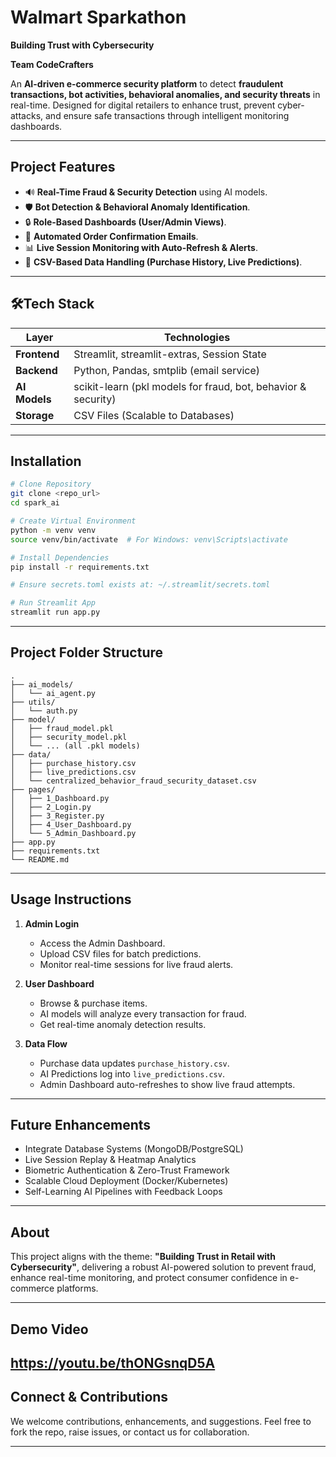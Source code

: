 # Walmart Sparkathon
**Building Trust with Cybersecurity**

**Team CodeCrafters**

An **AI-driven e-commerce security platform** to detect **fraudulent transactions, bot activities, behavioral anomalies, and security threats** in real-time. Designed for digital retailers to enhance trust, prevent cyber-attacks, and ensure safe transactions through intelligent monitoring dashboards.

---

## Project Features

* 🔊 **Real-Time Fraud & Security Detection** using AI models.
* 🛡️ **Bot Detection & Behavioral Anomaly Identification**.
* 🔒 **Role-Based Dashboards (User/Admin Views)**.
* 📧 **Automated Order Confirmation Emails**.
* 📊 **Live Session Monitoring with Auto-Refresh & Alerts**.
* 📂 **CSV-Based Data Handling (Purchase History, Live Predictions)**.

---

## 🛠Tech Stack

| Layer         | Technologies                                                  |
| ------------- | ------------------------------------------------------------- |
| **Frontend**  | Streamlit, streamlit-extras, Session State                    |
| **Backend**   | Python, Pandas, smtplib (email service)                       |
| **AI Models** | scikit-learn (pkl models for fraud, bot, behavior & security) |
| **Storage**   | CSV Files (Scalable to Databases)                             |

---

## Installation

```bash
# Clone Repository
git clone <repo_url>
cd spark_ai

# Create Virtual Environment
python -m venv venv
source venv/bin/activate  # For Windows: venv\Scripts\activate

# Install Dependencies
pip install -r requirements.txt

# Ensure secrets.toml exists at: ~/.streamlit/secrets.toml

# Run Streamlit App
streamlit run app.py
```

---

## Project Folder Structure

```
.
├── ai_models/
│   └── ai_agent.py
├── utils/
│   └── auth.py
├── model/
│   ├── fraud_model.pkl
│   ├── security_model.pkl
│   └── ... (all .pkl models)
├── data/
│   ├── purchase_history.csv
│   ├── live_predictions.csv
│   └── centralized_behavior_fraud_security_dataset.csv
├── pages/
│   ├── 1_Dashboard.py
│   ├── 2_Login.py
│   ├── 3_Register.py
│   ├── 4_User_Dashboard.py
│   └── 5_Admin_Dashboard.py
├── app.py
├── requirements.txt
└── README.md
```

---

## Usage Instructions

1. **Admin Login**

   * Access the Admin Dashboard.
   * Upload CSV files for batch predictions.
   * Monitor real-time sessions for live fraud alerts.

2. **User Dashboard**

   * Browse & purchase items.
   * AI models will analyze every transaction for fraud.
   * Get real-time anomaly detection results.

3. **Data Flow**

   * Purchase data updates `purchase_history.csv`.
   * AI Predictions log into `live_predictions.csv`.
   * Admin Dashboard auto-refreshes to show live fraud attempts.

---

## Future Enhancements

* Integrate Database Systems (MongoDB/PostgreSQL)
* Live Session Replay & Heatmap Analytics
* Biometric Authentication & Zero-Trust Framework
* Scalable Cloud Deployment (Docker/Kubernetes)
* Self-Learning AI Pipelines with Feedback Loops

---

## About

This project aligns with the theme: **"Building Trust in Retail with Cybersecurity"**, delivering a robust AI-powered solution to prevent fraud, enhance real-time monitoring, and protect consumer confidence in e-commerce platforms.

---

## Demo Video

https://youtu.be/thONGsnqD5A
---

## Connect & Contributions

We welcome contributions, enhancements, and suggestions. Feel free to fork the repo, raise issues, or contact us for collaboration.

---
